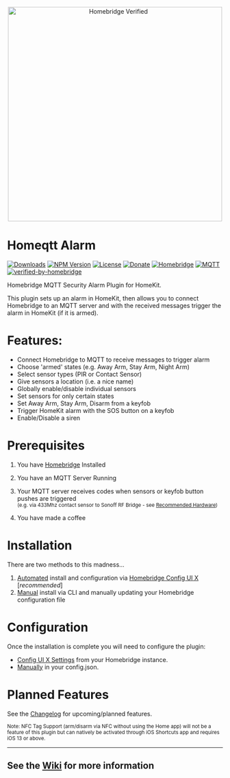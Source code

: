 <p align="center">
  <a href="https://github.com/homebridge/homebridge/wiki/Verified-Plugins"><img alt="Homebridge Verified" src="https://raw.githubusercontent.com/nzbullet/homebridge-homeqtt-alarm/master/media/Homebridge%20x%20Homeqtt%20Alarm.svg?sanitize=true" width="500px"></a>
</p>

# Homeqtt Alarm
[![Downloads](https://img.shields.io/npm/dt/homebridge-homeqtt-alarm?color=blue&label=Downloads)](https://www.npmjs.com/package/homebridge-homeqtt-alarm)
[![NPM Version](https://img.shields.io/npm/v/homebridge-homeqtt-alarm/latest?label=NPM%20Version)](https://www.npmjs.com/package/homebridge-homeqtt-alarm)
[![License](https://img.shields.io/npm/l/homebridge-homeqtt-alarm?color=blue&label=License)](https://github.com/nzbullet/homebridge-homeqtt-alarm/blob/master/LICENSE)
[![Donate](https://img.shields.io/badge/Paypal-Donate-blue)](https://www.paypal.com/cgi-bin/webscr?cmd=_donations&business=QEFE9CFBZFVS4&currency_code=NZD&source=url)
[![Homebridge](https://img.shields.io/badge/Platform-Homebridge-blueviolet)](https://homebridge.io/)
[![MQTT](https://img.shields.io/badge/Platform-MQTT-blueviolet)](http://mqtt.org/)
[![verified-by-homebridge](https://img.shields.io/badge/Homebridge-Verified-blueviolet)](https://github.com/homebridge/homebridge/wiki/Verified-Plugins)

<!-- [![Changelog](https://img.shields.io/badge/Github-Changelog-red)](https://github.com/nzbullet/homebridge-homeqtt-alarm/blob/master/CHANGELOG.md) -->

Homebridge MQTT Security Alarm Plugin for HomeKit.

This plugin sets up an alarm in HomeKit, then allows you to connect Homebridge to an MQTT server and with the received messages trigger the alarm in HomeKit (if it is armed).

# Features:
- Connect Homebridge to MQTT to receive messages to trigger alarm
- Choose 'armed' states (e.g. Away Arm, Stay Arm, Night Arm)
- Select sensor types (PIR or Contact Sensor)
- Give sensors a location (i.e. a nice name)
- Globally enable/disable individual sensors
- Set sensors for only certain states
- Set Away Arm, Stay Arm, Disarm from a keyfob
- Trigger HomeKit alarm with the SOS button on a keyfob
- Enable/Disable a siren

# Prerequisites
1. You have [Homebridge](https://github.com/nfarina/homebridge  "Homebridge") Installed
2. You have an MQTT Server Running
3. Your MQTT server receives codes when sensors or keyfob button pushes are triggered
    <br><sup>(e.g. via 433Mhz contact sensor to Sonoff RF Bridge - see [Recommended Hardware](https://github.com/nzbullet/homebridge-homeqtt-alarm/wiki/Recommended-Hardware))</sup>

4. You have made a coffee

# Installation
There are two methods to this madness...
1. [Automated](https://github.com/nzbullet/homebridge-homeqtt-alarm/wiki/Installation#automated-installation-with-homebridge-config-ui-x) install and configuration via [Homebridge Config UI X](https://www.npmjs.com/package/homebridge-config-ui-x  "Homebridge Config UI X") [*recommended*]
2. [Manual](https://github.com/nzbullet/homebridge-homeqtt-alarm/wiki/Installation#manual-installation-via-cli) install via CLI and manually updating your Homebridge configuration file

# Configuration
Once the installation is complete you will need to configure the plugin: 
- [Config UI X Settings](https://github.com/nzbullet/homebridge-homeqtt-alarm/wiki/Configuration#config-ui-x-configuration) from your Homebridge instance.
- [Manually](https://github.com/nzbullet/homebridge-homeqtt-alarm/wiki/Configuration#manual-configuration) in your config.json.

# Planned Features
See the [Changelog](https://github.com/nzbullet/homebridge-homeqtt-alarm/blob/master/CHANGELOG.md) for upcoming/planned features.

<sup>Note: NFC Tag Support (arm/disarm via NFC without using the Home app) will not be a feature of this plugin but can natively be activated through iOS Shortcuts app and requires iOS 13 or above.</sup>

---
## See the [Wiki](https://github.com/nzbullet/homebridge-homeqtt-alarm/wiki) for more information
